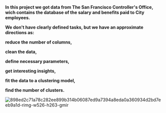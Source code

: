 **In this project we got data from The San Francisco Controller's Office, wich contains the database of the salary and benefits paid to City employees.** 

**We don't have clearly defined tasks, but we have an approximate directions as:** 

**reduce the number of columns,**

**clean the data,** 

**define necessary parameters,**

**get interesting insights,**

**fit the data to a clustering model,**

**find the number of clusters.**

![898ed2c71a78c282ee899b314b06087ed9a7394a8eda0a360934d2bd7eeb9a1d-rimg-w526-h263-gmir](https://user-images.githubusercontent.com/73969654/153774686-1c92f023-afc1-4783-b643-c5d6a6a8d5b0.jpg)
